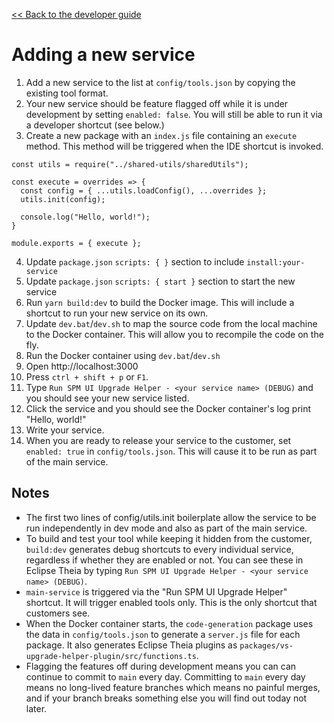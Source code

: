 [<< Back to the developer guide](../developer_guide.md)

# Adding a new service

1. Add a new service to the list at `config/tools.json` by copying the existing tool format.
2. Your new service should be feature flagged off while it is under development by setting `enabled: false`. You will still be able to run it via a developer shortcut (see below.)
3. Create a new package with an `index.js` file containing an `execute` method. This method will be triggered when the IDE shortcut is invoked.
```
const utils = require("../shared-utils/sharedUtils");

const execute = overrides => {
  const config = { ...utils.loadConfig(), ...overrides };
  utils.init(config);

  console.log("Hello, world!");
}

module.exports = { execute };
```
4. Update `package.json` `scripts: { }` section to include `install:your-service`
5. Update `package.json` `scripts: { start }` section to start the new service
6. Run `yarn build:dev` to build the Docker image. This will include a shortcut to run your new service on its own.
7. Update `dev.bat`/`dev.sh` to map the source code from the local machine to the Docker container. This will allow you to recompile the code on the fly.
8. Run the Docker container using `dev.bat`/`dev.sh`
9. Open http://localhost:3000
10. Press `ctrl + shift + p` or `F1`.
11. Type `Run SPM UI Upgrade Helper - <your service name> (DEBUG)` and you should see your new service listed.
12. Click the service and you should see the Docker container's log print "Hello, world!"
13. Write your service.
14. When you are ready to release your service to the customer, set `enabled: true` in `config/tools.json`. This will cause it to be run as part of the main service.

## Notes

- The first two lines of config/utils.init boilerplate allow the service to be run independently in dev mode and also as part of the main service.
- To build and test your tool while keeping it hidden from the customer, `build:dev` generates debug shortcuts to every individual service, regardless if whether they are enabled or not. You can see these in Eclipse Theia by typing `Run SPM UI Upgrade Helper - <your service name> (DEBUG)`.
- `main-service` is triggered via the "Run SPM UI Upgrade Helper" shortcut. It will trigger enabled tools only. This is the only shortcut that customers see.
- When the Docker container starts, the `code-generation` package uses the data in `config/tools.json` to generate a `server.js` file for each package. It also generates Eclipse Theia plugins as `packages/vs-upgrade-helper-plugin/src/functions.ts`.
- Flagging the features off during development means you can can continue to commit to `main` every day. Committing to `main` every day means no long-lived feature branches which means no painful merges, and if your branch breaks something else you will find out today not later.
